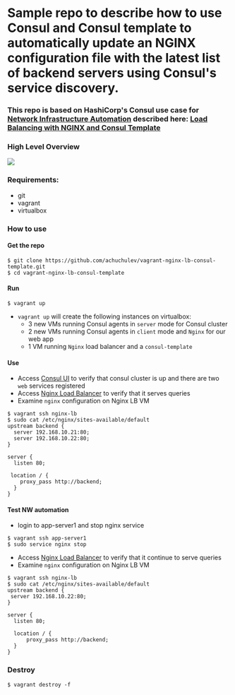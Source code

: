 # Sample repo to describe how to use Consul and Consul template to automatically update an NGINX configuration file with the latest list of backend servers using Consul's service discovery.

### This repo is based on HashiCorp's Consul use case for [Network Infrastructure Automation](https://www.consul.io/use-cases/network-infrastructure-automation) described here: [Load Balancing with NGINX and Consul Template](https://learn.hashicorp.com/tutorials/consul/load-balancing-nginx)

### High Level Overview

<img src="diagrams/consul-nginx-template-arch.PNG" />

### Requirements:

- git
- vagrant
- virtualbox

### How to use

#### Get the repo

```
$ git clone https://github.com/achuchulev/vagrant-nginx-lb-consul-template.git
$ cd vagrant-nginx-lb-consul-template
```
#### Run

```
$ vagrant up
```

- `vagrant up` will create the following instances on virtualbox:
  -  3 new VMs running Consul agents in `server` mode for Consul cluster
  -  2 new VMs running Consul agents in `client` mode and `Nginx` for our web app
  -  1 VM running `Nginx` load balancer and a `consul-template`

#### Use
  - Access [Consul UI](http://192.168.10.11:8500/ui/) to verify that consul cluster is up and there are two `web` services registered 
  - Access [Nginx Load Balancer](http://192.168.10.10) to verify that it serves queries
  - Examine `nginx` configuration on Nginx LB VM
  
  ```
  $ vagrant ssh nginx-lb
  $ sudo cat /etc/nginx/sites-available/default
  upstream backend {
    server 192.168.10.21:80;
    server 192.168.10.22:80;
  }

  server {
    listen 80;

   location / {
      proxy_pass http://backend;
    }
  }
  ```

#### Test NW automation
 - login to app-server1 and stop nginx service
 
 ```
 $ vagrant ssh app-server1
 $ sudo service nginx stop
 ```
 
 - Access [Nginx Load Balancer](http://192.168.10.10) to verify that it continue to serve queries
 - Examine `nginx` configuration on Nginx LB VM
 
 ```
 $ vagrant ssh nginx-lb
 $ sudo cat /etc/nginx/sites-available/default
 upstream backend {
  server 192.168.10.22:80;
 }

 server {
   listen 80;

   location / {
       proxy_pass http://backend;
   }
 }
 ```
 
### Destroy

```
$ vagrant destroy -f
```
